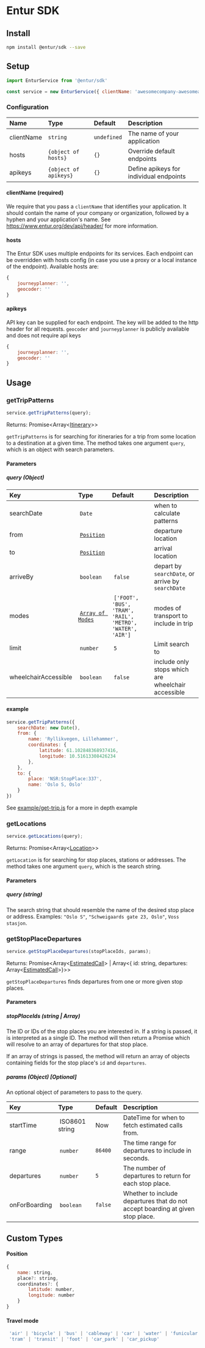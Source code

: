 # Entur SDK


## Install
```bash
npm install @entur/sdk --save
```


## Setup
```javascript
import EnturService from '@entur/sdk'

const service = new EnturService({ clientName: 'awesomecompany-awesomeapp' })
```


### Configuration
| Name        | Type                  | Default     | Description                             |
|:------------|:----------------------|:------------|:----------------------------------------|
| clientName  | `string`              | `undefined` | The name of your application            |
| hosts       | `{object of hosts}`   | `{}`        | Override default endpoints              |
| apikeys     | `{object of apikeys}` | `{}`        | Define apikeys for individual endpoints |


#### clientName (required)
We require that you pass a `clientName` that identifies your application. It should contain the name of your company or organization,
followed by a hyphen and your application's name. See https://www.entur.org/dev/api/header/ for more information.

#### hosts
The Entur SDK uses multiple endpoints for its services. Each endpoint can be overridden with hosts config (in case you use a proxy or a local instance of the endpoint). Available hosts are:

```javascript
{
    journeyplanner: '',
    geocoder: ''
}
```


#### apikeys
API key can be supplied for each endpoint. The key will be added to the http header for all requests.
`geocoder` and `journeyplanner` is publicly available and does not require api keys

```javascript
{
    journeyplanner: '',
    geocoder: ''
}
```

## Usage

### getTripPatterns


```javascript
service.getTripPatterns(query);
```
Returns: Promise<Array<[Itinerary](src/flow-types/Itinerary.js)>>

`getTripPatterns` is for searching for itineraries for a trip from some location to a destination at a given time. The method takes one argument `query`, which is an object with search parameters.

#### Parameters

##### query (Object)
| Key | Type | Default  | Description |
|:----|:----|:----------|:------------|
| searchDate            | `Date`             | | when to calculate patterns |
| from                  | [`Position`](#position) | | departure location |
| to                    | [`Position`](#position) | | arrival location |
| arriveBy              | `boolean`          | `false` | depart by `searchDate`, or arrive by `searchDate` |
| modes                 | [`Array of Modes`](#travel-mode) | `['FOOT', 'BUS', 'TRAM', 'RAIL', 'METRO', 'WATER', 'AIR']` | modes of transport to include in trip |
| limit                 | `number`           | `5`      | Limit search to |
| wheelchairAccessible  | `boolean`          | `false`  | include only stops which are wheelchair accessible |

#### example

```javascript
service.getTripPatterns({
    searchDate: new Date(),
    from: {
        name: 'Ryllikvegen, Lillehammer',
        coordinates: {
            latitude: 61.102848368937416,
            longitude: 10.51613308426234
        },
    },
    to: {
        place: 'NSR:StopPlace:337',
        name: 'Oslo S, Oslo'
    }
})
```

See [example/get-trip.js](./example/get-trip.js) for a more in depth example

### getLocations

```javascript
service.getLocations(query);
```
Returns: Promise<Array<[Location](src/flow-types/Location.js)>>

`getLocation` is for searching for stop places, stations or addresses. The method takes one argument `query`, which is the search string.

#### Parameters

##### query (string)
The search string that should resemble the name of the desired stop place or address. Examples: `"Oslo S"`, `"Schweigaards gate 23, Oslo"`, `Voss stasjon`.


### getStopPlaceDepartures

```javascript
service.getStopPlaceDepartures(stopPlaceIds, params);
```
Returns: Promise<Array<[EstimatedCall](src/flow-types/EstimatedCall.js)> | Array<{ id: string, departures: Array<[EstimatedCall](src/flow-types/EstimatedCall.js)>}>>

`getStopPlaceDepartures` finds departures from one or more given stop places.

#### Parameters

##### stopPlaceIds (string | Array<string>)
The ID or IDs of the stop places you are interested in. If a string is passed, it is interpreted as a single ID. The method will then return a Promise which will resolve to an array of departures for that stop place.

If an array of strings is passed, the method will return an array of objects containing fields for the stop place's `id` and `departures`.

##### params (Object) [Optional]
An optional object of parameters to pass to the query.

| Key           | Type           | Default | Description |
|:--------------|:---------------|:--------|:------------|
| startTime     | ISO8601 string | Now     | DateTime for when to fetch estimated calls from. |
| range         | `number`       | `86400` | The time range for departures to include in seconds. |
| departures    | `number`       | `5`     | The number of departures to return for each stop place. |
| onForBoarding | `boolean`      | `false` | Whether to include departures that do not accept boarding at given stop place. |


## Custom Types
#### Position
```javascript
{
    name: string,
    place?: string,
    coordinates?: {
        latitude: number,
        longitude: number
    }
}
```

#### Travel mode
```javascript
 'air' | 'bicycle' | 'bus' | 'cableway' | 'car' | 'water' | 'funicular' | 'lift' | 'rail' | 'metro' |
 'tram' | 'transit' | 'foot' | 'car_park' | 'car_pickup'
```
